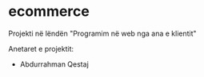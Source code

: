 # ecommerce
Projekti në lëndën "Programim në web nga ana e klientit"

Anetaret e projektit:
 - Abdurrahman Qestaj